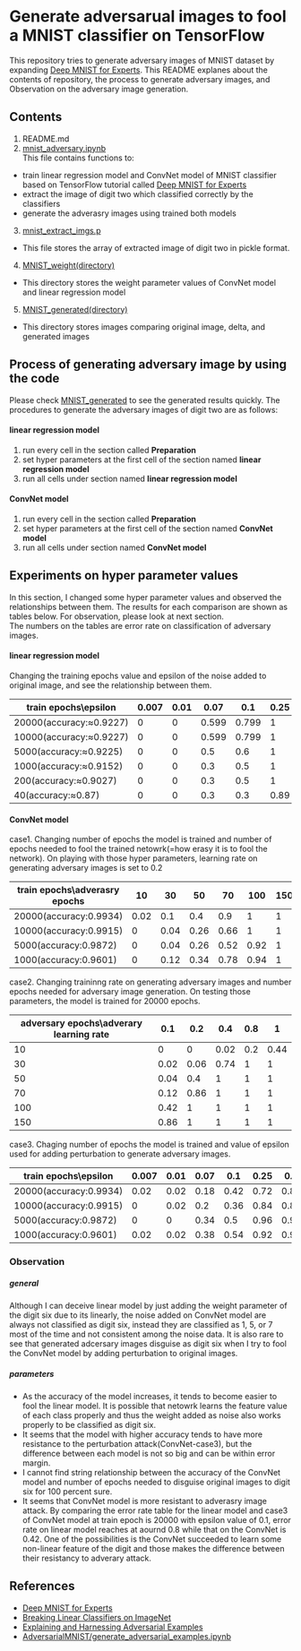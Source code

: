 # Generate adversarual images to fool a MNIST classifier on TensorFlow
This repository tries to generate adversary images of MNIST dataset by expanding [Deep MNIST for Experts](https://www.tensorflow.org/get_started/mnist/pros). This README explanes about the contents of repository, the process to generate adversary images, and Observation on the adversary image generation.

## Contents
1. README.md
2. [mnist_adversary.ipynb](https://github.com/mariko-poyo/adversary-images-challenge/blob/master/mnist_adversary.ipynb)  
  This file contains functions to:
  * train linear regression model and ConvNet model of MNIST classifier based on TensorFlow tutorial called [Deep MNIST for Experts](https://www.tensorflow.org/get_started/mnist/pros)
  * extract the image of digit two which classified correctly by the classifiers
  * generate the adverasry images using trained both models
3. [mnist_extract_imgs.p](https://github.com/mariko-poyo/adversary-images-challenge/blob/master/mnist_extract_imgs.p)
  * This file stores the array of extracted image of digit two in pickle format.
4. [MNIST_weight(directory)](https://github.com/mariko-poyo/adversary-images-challenge/tree/master/MNIST_weight)
  * This directory stores the weight parameter values of ConvNet model and linear regression model
5. [MNIST_generated(directory)](https://github.com/mariko-poyo/adversary-images-challenge/tree/master/MNIST_generated)
  * This directory stores images comparing original image, delta, and generated images

## Process of generating adversary image by using the code
Please check [MNIST_generated](https://github.com/mariko-poyo/adversary-images-challenge/tree/master/MNIST_generated) to see the generated results quickly. The procedures to generate the adversary images of digit two are as follows:
#### linear regression model
1. run every cell in the section called **Preparation**
2. set hyper parameters at the first cell of the section named **linear regression model**
3. run all cells under section named **linear regression model**
#### ConvNet model
1. run every cell in the section called **Preparation**
2. set hyper parameters at the first cell of the section named **ConvNet model**
3. run all cells under section named **ConvNet model**

## Experiments on hyper parameter values
In this section, I changed some hyper parameter values and observed the relationships between them. The results for each comparison are shown as tables below. For observation, please look at next section.  
The numbers on the tables are error rate on classification of adversary images.
#### linear regression model
Changing the training epochs value and epsilon of the noise added to original image, and see the relationship between them.
  
| train epochs\epsilon | 0.007 | 0.01 | 0.07 | 0.1 | 0.25 |  
|---|---|---|---|---|---|  
| 20000(accuracy:≈0.9227) | 0 | 0 | 0.599 | 0.799 | 1 |  
| 10000(accuracy:≈0.9227) | 0 | 0 | 0.599  | 0.799 | 1 |  
| 5000(accuracy:≈0.9225) | 0 | 0 | 0.5 | 0.6 | 1 |   
| 1000(accuracy:≈0.9152) | 0 | 0| 0.3  | 0.5 | 1 |   
| 200(accuracy:≈0.9027) | 0 | 0 | 0.3 | 0.5 | 1 |  
| 40(accuracy:≈0.87) | 0 | 0 | 0.3 | 0.3 | 0.89 |   


#### ConvNet model 
case1. Changing number of epochs the model is trained and number of epochs needed to fool the trained netowrk(=how erasy it is to fool the network). On playing with those hyper parameters, learning rate on generating adversary images is set to 0.2 
  
| train epochs\adverasry epochs | 10 | 30 | 50 | 70 | 100 | 150 |  
|---|---|---|---|---|---|---|  
| 20000(accuracy:0.9934) | 0.02 | 0.1 | 0.4 | 0.9 | 1 | 1 | 
| 10000(accuracy:0.9915) | 0 | 0.04 | 0.26  | 0.66 | 1 | 1 | 
| 5000(accuracy:0.9872) | 0 | 0.04 | 0.26 | 0.52 | 0.92 | 1 | 
| 1000(accuracy:0.9601) | 0 | 0.12 | 0.34 | 0.78 | 0.94 | 1 | 


case2. Changing traininng rate on generating adversary images and number epochs needed for adversary image generation. On testing those parameters, the model is trained for 20000 epochs.
  
| adversary epochs\adverary learning rate | 0.1 | 0.2 | 0.4 | 0.8 | 1 |  
|---|---|---|---|---|---|  
| 10 | 0 | 0 | 0.02 | 0.2 | 0.44 |   
| 30 | 0.02 | 0.06| 0.74 | 1 | 1 |   
| 50 | 0.04 | 0.4 | 1 | 1 | 1 |  
| 70 | 0.12 | 0.86 | 1 | 1 | 1 |  
| 100 | 0.42 | 1 | 1 | 1 | 1 |  
| 150 | 0.86 | 1 | 1 | 1 | 1 |  

case3. Chaging number of epochs the model is trained and value of epsilon used for adding perturbation to generate adversary images.
  
| train epochs\epsilon | 0.007 | 0.01 | 0.07 | 0.1 | 0.25 | 0.4 | 0.6 | 0.8 |  
|---|---|---|---|---|---|---|---|---|  
| 20000(accuracy:0.9934) | 0.02 | 0.02 | 0.18 | 0.42 | 0.72 | 0.82 | 0.86 | 0.92 |  
| 10000(accuracy:0.9915) | 0 | 0.02 | 0.2  | 0.36 | 0.84 | 0.88 | 0.88 | 0.88 |  
| 5000(accuracy:0.9872) | 0 | 0 | 0.34 | 0.5 | 0.96 | 0.98 | 0.98 | 0.98 |  
| 1000(accuracy:0.9601) | 0.02 | 0.02 | 0.38 | 0.54 | 0.92 | 0.98 | 0.98 | 0.98 |  

### Observation
##### general
Although I can deceive linear model by just adding the weight parameter of the digit six due to its linearly,  the noise added on ConvNet model are always not classified as digit six, instead they are classified as 1, 5, or 7 most of the time and not consistent among the noise data. It is also rare to see that generated adcersary images disguise as digit six when I try to fool the ConvNet model by adding perturbation to original images.  

##### parameters
* As the accuracy of the model increases, it tends to become easier to fool the linear model. It is possible that netowrk learns the feature value of each class properly and thus the weight added as noise also works properly to be classified as digit six.
* It seems that the model with higher accuracy tends to have more resistance to the perturbation attack(ConvNet-case3), but the difference between each model is not so big and can be within error margin.
* I cannot find string relationship between the accuracy of the ConvNet model and number of epochs needed to disguise original images to digit six for 100 percent sure.
* It seems that ConvNet model is more resistant to adverasry image attack. By comparing the error rate table for the linear model and case3 of ConvNet model at train epoch is 20000 with epsilon value of 0.1, error rate on linear model reaches at aournd 0.8 while that on the ConvNet is 0.42. One of the possibilities is the ConvNet succeeded to learn some non-linear feature of the digit and those makes the difference between their resistancy to adverary attack.    

## References
* [Deep MNIST for Experts](https://www.tensorflow.org/get_started/mnist/pros)
* [Breaking Linear Classifiers on ImageNet](http://karpathy.github.io/2015/03/30/breaking-convnets/)
* [Explaining and Harnessing Adversarial Examples](https://arxiv.org/abs/1412.6572)
* [AdversarialMNIST/generate_adversarial_examples.ipynb](https://github.com/jmgilmer/AdversarialMNIST/blob/master/generate_adversarial_examples.ipynb)

